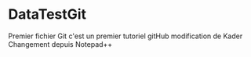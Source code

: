 # DataTestGit
Premier fichier Git
c'est un premier tutoriel gitHub
modification de Kader
Changement depuis Notepad++
